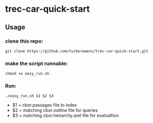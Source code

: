 # trec-car-quick-start

## Usage
### clone this repo:

```git clone https://github.com/tuckerowens/trec-car-quick-start.git```

### make the script runnable:

```chmod +x easy_run.sh```

### Run:

```./easy_run.sh $1 $2 $3```

* $1 = cbor.passages file to index
* $2 = matching cbor.outline file for queries
* $3 = matching cbor.heirarchy.qrel file for evalualtion

